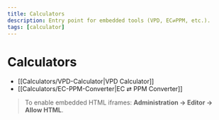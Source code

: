 ```yaml
---
title: Calculators
description: Entry point for embedded tools (VPD, EC⇄PPM, etc.).
tags: [calculator]
---
```


# Calculators

- [[Calculators/VPD-Calculator|VPD Calculator]]
- [[Calculators/EC-PPM-Converter|EC ⇄ PPM Converter]]

> To enable embedded HTML iframes: **Administration → Editor → Allow HTML**.
